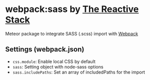# webpack:sass by [The Reactive Stack](https://thereactivestack.com)
Meteor package to integrate SASS (.scss) import with [Webpack](https://github.com/thereactivestack/meteor-webpack)

## Settings (webpack.json)
- `css.module`: Enable local CSS by default
- `sass`: Setting object with node-sass options
- `sass.includePaths`: Set an array of includedPaths for the import
